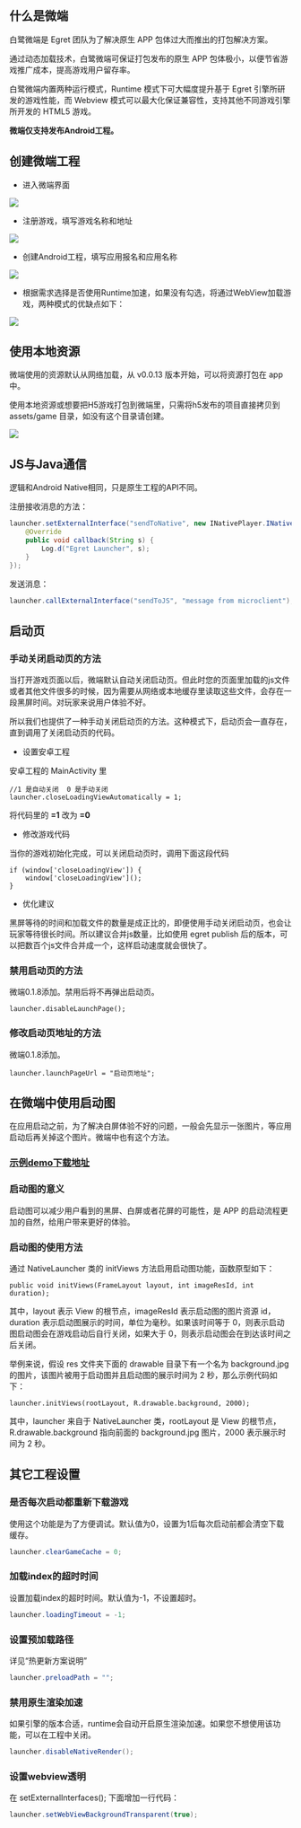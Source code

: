 ## 什么是微端

白鹭微端是 Egret 团队为了解决原生 APP 包体过大而推出的打包解决方案。

通过动态加载技术，白鹭微端可保证打包发布的原生 APP 包体极小，以便节省游戏推广成本，提高游戏用户留存率。

白鹭微端内置两种运行模式，Runtime 模式下可大幅度提升基于 Egret 引擎所研发的游戏性能，而 Webview 模式可以最大化保证兼容性，支持其他不同游戏引擎所开发的 HTML5 游戏。

**微端仅支持发布Android工程。**

## 创建微端工程

- 进入微端界面

![](p0.png)

- 注册游戏，填写游戏名称和地址

![](p1.png)

- 创建Android工程，填写应用报名和应用名称

![](p2.png)

- 根据需求选择是否使用Runtime加速，如果没有勾选，将通过WebView加载游戏，两种模式的优缺点如下：

![](p0-2.png)

## 使用本地资源

微端使用的资源默认从网络加载，从 v0.0.13 版本开始，可以将资源打包在 app 中。

使用本地资源或想要把H5游戏打包到微端里，只需将h5发布的项目直接拷贝到 assets/game 目录，如没有这个目录请创建。

![](screenshot.jpg)

## JS与Java通信

逻辑和Android Native相同，只是原生工程的API不同。

注册接收消息的方法：

```java
launcher.setExternalInterface("sendToNative", new INativePlayer.INativeInterface() {
    @Override
    public void callback(String s) {
        Log.d("Egret Launcher", s);
    }
});
```

发送消息：

```java
launcher.callExternalInterface("sendToJS", "message from microclient");
```

## 启动页

### 手动关闭启动页的方法

当打开游戏页面以后，微端默认自动关闭启动页。但此时您的页面里加载的js文件或者其他文件很多的时候，因为需要从网络或本地缓存里读取这些文件，会存在一段黑屏时间。对玩家来说用户体验不好。

所以我们也提供了一种手动关闭启动页的方法。这种模式下，启动页会一直存在，直到调用了关闭启动页的代码。

- 设置安卓工程

安卓工程的 MainActivity 里

```
//1 是自动关闭  0 是手动关闭
launcher.closeLoadingViewAutomatically = 1;
```

将代码里的 **=1** 改为 **=0** 

- 修改游戏代码

当你的游戏初始化完成，可以关闭启动页时，调用下面这段代码

```
if (window['closeLoadingView']) {
    window['closeLoadingView']();
}
```

- 优化建议

黑屏等待的时间和加载文件的数量是成正比的，即便使用手动关闭启动页，也会让玩家等待很长时间。所以建议合并js数量，比如使用 egret publish 后的版本，可以把数百个js文件合并成一个，这样启动速度就会很快了。

### 禁用启动页的方法

微端0.1.8添加。禁用后将不再弹出启动页。

```
launcher.disableLaunchPage();
```

### 修改启动页地址的方法

微端0.1.8添加。

```
launcher.launchPageUrl = "启动页地址";
```

## 在微端中使用启动图

在应用启动之前，为了解决白屏体验不好的问题，一般会先显示一张图片，等应用启动后再关掉这个图片。微端中也有这个方法。

### [示例demo下载地址](http://tool.egret-labs.org/microclient/doc/zip/launchimageAndroidV1.2.zip)

### 启动图的意义

启动图可以减少用户看到的黑屏、白屏或者花屏的可能性，是 APP 的启动流程更加的自然，给用户带来更好的体验。

### 启动图的使用方法

通过 NativeLauncher 类的 initViews 方法启用启动图功能，函数原型如下：


```
public void initViews(FrameLayout layout, int imageResId, int duration);
```

其中，layout 表示 View 的根节点，imageResId 表示启动图的图片资源 id，duration 表示启动图展示的时间，单位为毫秒。如果该时间等于 0，则表示启动图启动图会在游戏启动后自行关闭，如果大于 0，则表示启动图会在到达该时间之后关闭。

举例来说，假设 res 文件夹下面的 drawable 目录下有一个名为 background.jpg 的图片，该图片被用于启动图并且启动图的展示时间为 2 秒，那么示例代码如下：


```
launcher.initViews(rootLayout, R.drawable.background, 2000);
```

其中，launcher 来自于 NativeLauncher 类，rootLayout 是 View 的根节点，R.drawable.background 指向前面的 background.jpg 图片，2000 表示展示时间为 2 秒。

## 其它工程设置

### 是否每次启动都重新下载游戏

使用这个功能是为了方便调试。默认值为0，设置为1后每次启动前都会清空下载缓存。

```java
launcher.clearGameCache = 0;
```

### 加载index的超时时间

设置加载index的超时时间。默认值为-1，不设置超时。

```java
launcher.loadingTimeout = -1;
```

### 设置预加载路径

详见“热更新方案说明”

```java
launcher.preloadPath = "";
```

### 禁用原生渲染加速

如果引擎的版本合适，runtime会自动开启原生渲染加速。如果您不想使用该功能，可以在工程中关闭。

```java
launcher.disableNativeRender();
```

### 设置webview透明

在 setExternalInterfaces(); 下面增加一行代码：

```java
launcher.setWebViewBackgroundTransparent(true);
```
